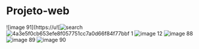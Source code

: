 # Projeto-web





![image 91](https://u![![search](https://user-images.githubusercontent.com/76389145/219516621-4bfa233d-9072-4352-8dc3-ee34f58d452c.png)![4a3e5f0cb653efe8f057751cc7a0d66f84f77bbf 1](https://user-images.githubusercontent.com/76389145/219516624-692bbda9-c54b-468c-8c7b-d2d990fccb31.png)
![image 12](https://user-images.githubusercontent.com/76389145/219516629-96a60cb4-c4f2-4e61-8c56-39f56b0e8a30.png)
![image 88](https://user-images.githubusercontent.com/76389145/219516640-d0a71e18-6904-40fe-b9a7-d50c88976ed5.png)
![image 89](https://user-images.githubusercontent.com/76389145/219516641-1d30184c-735a-462d-a00f-2243e602c6d7.png)
![image 90](https://user-images.githubusercontent.com/76389145/219516642-708ef682-1849-4005-a517-81a2a68b29d1.png)
